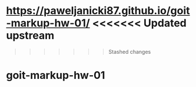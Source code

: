 https://paweljanicki87.github.io/goit-markup-hw-01/
<<<<<<< Updated upstream
=======

>>>>>>> Stashed changes
# goit-markup-hw-01
